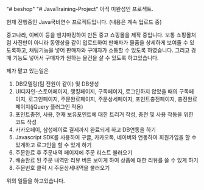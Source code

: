 "# beshop" 
"# JavaTraining-Project" 
아직 미완성인 프로젝트.

현재 진행중인 Java국비연수 프로젝트입니다. (내용은 계속 업로드 중)

중고나라, 이베이 등을 벤치마킹하여 만든 중고 쇼핑몰을 제작 중입니다. 
보통 쇼핑몰처럼 사진만이 아니라 동영상을 같이 업로드하여 판매자가 물품을 상세하게
보여줄 수 있도록하고, 채팅기능을 넣어 판매자와 구매자가 소통할 수 있도록 하였습니다.
그리고 경매 기능도 넣어서 구매자가 원하는 물건을 살 수 있도록 하고있습니다.   

제가 맡고 있는일은 
1. DB모델링(팀 전원이 같이) 및 DB생성 
2. UI디자인-스토어페이지, 랭킹페이지, 구독페이지, 로그인하지 않았을 때의 구독페이지, 로그인페이지,  주문완료페이지, 주문상세페이지,
   포인트충전페이지, 충전완료페이지(jQuery 플러그인 적용)
3. 포인트충전, 사용, 현재 보유포인트에 대한 트리거 작성, 충전 및 사용 작동을 위한 코드 작성 
4.  카카오페이, 삼성페이로 결제까지 완료되게 하고 DB연동을 하기 
5. Javascript SDK를 사용하여 구글, 카카오톡, 네이버와 연동하여 회원가입을 할 수 있게하고 로그인을 할 수 있게 하기
6. 주문완료 후 주문내역 페이지에 주문 리스트 불러오기
7. 배송완료 된 주문 내역만 리뷰 버튼 보이게 하여 상품에 대한 리뷰를 쓸 수 있게 하기
8. 주문번호 클릭 시 주문상세내역을 불러오기

위의 일들을 하고있습니다. 
